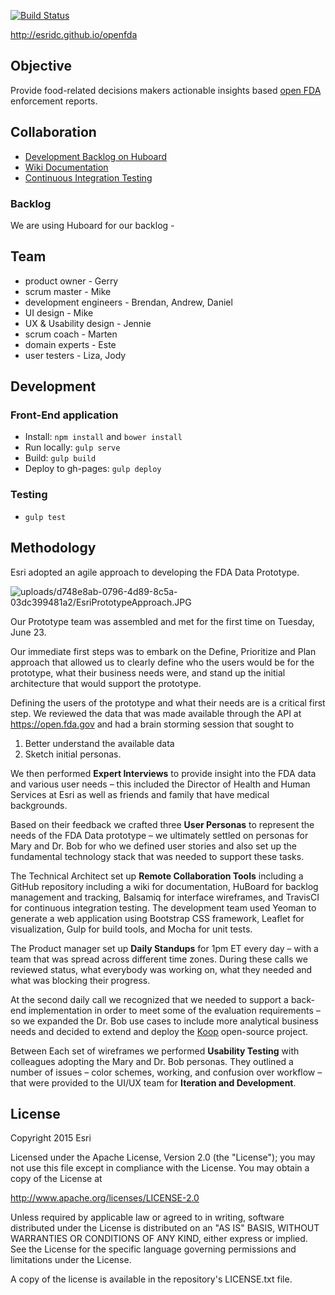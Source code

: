 [![Build Status](https://travis-ci.org/esridc/openfda.svg?branch=master)](https://travis-ci.org/esridc/openfda)

http://esridc.github.io/openfda

## Objective

Provide food-related decisions makers actionable insights based [open FDA](https://open.fda.gov) enforcement reports.

## Collaboration

- [Development Backlog on Huboard](https://huboard.com/esridc/openfda/)
- [Wiki Documentation](https://github.com/esridc/openfda/wiki)
- [Continuous Integration Testing](https://travis-ci.org/esridc/openfda)

### Backlog

We are using Huboard for our backlog - 

## Team

- product owner - Gerry
- scrum master - Mike
- development engineers - Brendan, Andrew, Daniel
- UI design - Mike
- UX & Usability design - Jennie
- scrum coach - Marten
- domain experts - Este
- user testers - Liza, Jody

## Development

### Front-End application

* Install: `npm install` and `bower install`
* Run locally: `gulp serve`
* Build: `gulp build`
* Deploy to gh-pages: `gulp deploy`

### Testing

* `gulp test`


## Methodology

Esri adopted an agile approach to developing the FDA Data Prototype. 

![uploads/d748e8ab-0796-4d89-8c5a-03dc399481a2/EsriPrototypeApproach.JPG](https://s3-us-west-2.amazonaws.com/prod.huboard.com/uploads%2Fd748e8ab-0796-4d89-8c5a-03dc399481a2%2FEsriPrototypeApproach.JPG)

Our Prototype team was assembled and met for the first time on Tuesday, June 23.  

Our immediate first steps was to embark on the Define, Prioritize and Plan approach that allowed us to clearly define who the users would be for the prototype, what their business needs were, and stand up the initial architecture that would support the prototype.

Defining the users of the prototype and what their needs are is a critical first step.  We reviewed the data that was made available through the API at https://open.fda.gov and had a brain storming session that sought to 

1. Better understand the available data 
2. Sketch initial personas.  

We then performed **Expert Interviews** to provide insight into the FDA data and various user needs – this included the Director of Health and Human Services at Esri as well as friends and family that have medical backgrounds.  

Based on their feedback we crafted three **User Personas** to represent the needs of the FDA Data prototype – we ultimately settled on personas for Mary and Dr. Bob for who we defined user stories and also set up the fundamental technology stack that was needed to support these tasks.

The Technical Architect set up **Remote Collaboration Tools** including a GitHub repository including a wiki for documentation, HuBoard for backlog management and tracking, Balsamiq for interface wireframes, and TravisCI for continuous integration testing. The development team used Yeoman to generate a web application using Bootstrap CSS framework, Leaflet for visualization, Gulp for build tools, and Mocha for unit tests. 

The Product manager set up **Daily Standups** for 1pm ET every day – with a team that was spread across different time zones. During these calls we reviewed status, what everybody was working on, what they needed and what was blocking their progress.  

At the second daily call we recognized that we needed to support a back-end implementation in order to meet some of the evaluation requirements – so we expanded the Dr. Bob use cases to include more analytical business needs and decided to extend and deploy the [Koop](https://github.com/esri/koop) open-source project.

Between Each set of wireframes we performed **Usability Testing** with colleagues adopting the Mary and Dr. Bob personas. They outlined a number of issues – color schemes, working, and confusion over workflow – that were provided to the UI/UX team for **Iteration and Development**.  


## License 

Copyright 2015 Esri

Licensed under the Apache License, Version 2.0 (the "License"); you may not use this file except in compliance with the License. You may obtain a copy of the License at

http://www.apache.org/licenses/LICENSE-2.0

Unless required by applicable law or agreed to in writing, software distributed under the License is distributed on an "AS IS" BASIS, WITHOUT WARRANTIES OR CONDITIONS OF ANY KIND, either express or implied. See the License for the specific language governing permissions and limitations under the License.

A copy of the license is available in the repository's LICENSE.txt file. 
